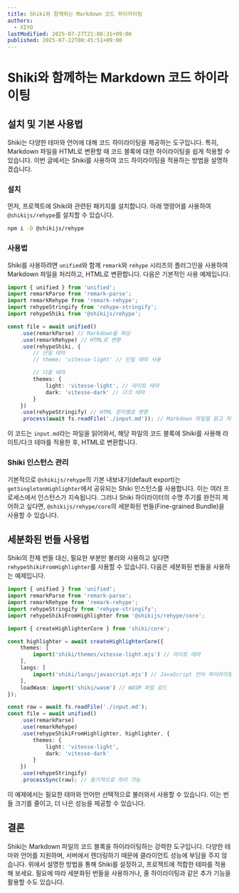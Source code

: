 ```yaml
---
title: Shiki와 함께하는 Markdown 코드 하이라이팅
authors:
  - XIYO
lastModified: 2025-07-27T21:08:31+09:00
published: 2025-07-22T00:45:51+09:00
---
```

# Shiki와 함께하는 Markdown 코드 하이라이팅

## 설치 및 기본 사용법

Shiki는 다양한 테마와 언어에 대해 코드 하이라이팅을 제공하는 도구입니다. 특히, Markdown 파일을 HTML로 변환할 때 코드 블록에 대한 하이라이팅을 쉽게 적용할 수 있습니다. 이번 글에서는 Shiki를 사용하여 코드 하이라이팅을 적용하는 방법을 설명하겠습니다.

### 설치

먼저, 프로젝트에 Shiki와 관련된 패키지를 설치합니다. 아래 명령어를 사용하여 `@shikijs/rehype`를 설치할 수 있습니다.

```bash
npm i -D @shikijs/rehype
```

### 사용법

Shiki를 사용하려면 `unified`와 함께 `remark`와 `rehype` 시리즈의 플러그인을 사용하여 Markdown 파일을 처리하고, HTML로 변환합니다. 다음은 기본적인 사용 예제입니다.

```typescript
import { unified } from 'unified';
import remarkParse from 'remark-parse';
import remarkRehype from 'remark-rehype';
import rehypeStringify from 'rehype-stringify';
import rehypeShiki from '@shikijs/rehype';

const file = await unified()
	.use(remarkParse) // Markdown을 파싱
	.use(remarkRehype) // HTML로 변환
	.use(rehypeShiki, {
		// 단일 테마
		// theme: 'vitesse-light' // 단일 테마 사용

		// 다중 테마
		themes: {
			light: 'vitesse-light', // 라이트 테마
			dark: 'vitesse-dark' // 다크 테마
		}
	})
	.use(rehypeStringify) // HTML 문자열로 변환
	.process(await fs.readFile('./input.md')); // Markdown 파일을 읽고 처리
```

이 코드는 `input.md`라는 파일을 읽어와서, 해당 파일의 코드 블록에 Shiki를 사용해 라이트/다크 테마를 적용한 후, HTML로 변환합니다.

### Shiki 인스턴스 관리

기본적으로 `@shikijs/rehype`의 기본 내보내기(default export)는 `getSingletonHighlighter`에서 공유되는 Shiki 인스턴스를 사용합니다. 이는 여러 프로세스에서 인스턴스가 지속됩니다. 그러나 Shiki 하이라이터의 수명 주기를 완전히 제어하고 싶다면, `@shikijs/rehype/core`의 세분화된 번들(Fine-grained Bundle)을 사용할 수 있습니다.

## 세분화된 번들 사용법

Shiki의 전체 번들 대신, 필요한 부분만 불러와 사용하고 싶다면 `rehypeShikiFromHighlighter`를 사용할 수 있습니다. 다음은 세분화된 번들을 사용하는 예제입니다.

```typescript
import { unified } from 'unified';
import remarkParse from 'remark-parse';
import remarkRehype from 'remark-rehype';
import rehypeStringify from 'rehype-stringify';
import rehypeShikiFromHighlighter from '@shikijs/rehype/core';

import { createHighlighterCore } from 'shiki/core';

const highlighter = await createHighlighterCore({
	themes: [
		import('shiki/themes/vitesse-light.mjs') // 라이트 테마
	],
	langs: [
		import('shiki/langs/javascript.mjs') // JavaScript 언어 하이라이팅
	],
	loadWasm: import('shiki/wasm') // WASM 파일 로드
});

const raw = await fs.readFile('./input.md');
const file = await unified()
	.use(remarkParse)
	.use(remarkRehype)
	.use(rehypeShikiFromHighlighter, highlighter, {
		themes: {
			light: 'vitesse-light',
			dark: 'vitesse-dark'
		}
	})
	.use(rehypeStringify)
	.processSync(raw); // 동기적으로 처리 가능
```

이 예제에서는 필요한 테마와 언어만 선택적으로 불러와서 사용할 수 있습니다. 이는 번들 크기를 줄이고, 더 나은 성능을 제공할 수 있습니다.

## 결론

Shiki는 Markdown 파일의 코드 블록을 하이라이팅하는 강력한 도구입니다. 다양한 테마와 언어를 지원하며, 서버에서 렌더링하기 때문에 클라이언트 성능에 부담을 주지 않습니다. 위에서 설명한 방법을 통해 Shiki를 설정하고, 프로젝트에 적합한 테마를 적용해 보세요. 필요에 따라 세분화된 번들을 사용하거나, 줄 하이라이팅과 같은 추가 기능을 활용할 수도 있습니다.
